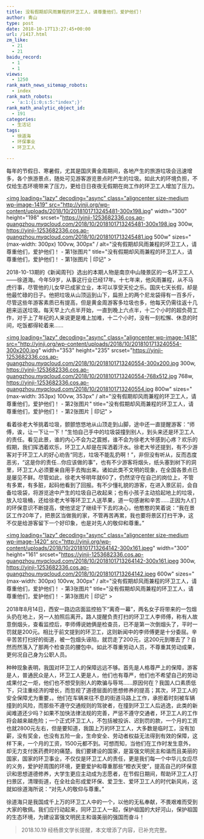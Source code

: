 ```yaml
---
title: 没有假期却风雨兼程的环卫工人，请尊重他们，爱护他们！
author: 青山
type: post
date: 2018-10-17T13:27:45+00:00
url: /1417.html
zm_like:
  - 21
  - 21
baidu_record:
  - 1
  - 1
views:
  - 1250
rank_math_news_sitemap_robots:
  - index
rank_math_robots:
  - 'a:1:{i:0;s:5:"index";}'
rank_math_analytic_object_id:
  - 191
categories:
  - 生活记
tags:
  - 徐道海
  - 环保事业
  - 环卫工人

---
```

每年的节假日、寒暑假，尤其是国庆黄金周期间，各地产生的旅游垃圾会迅速增多，各个旅游景点，随处可见游客游览景点时产生的垃圾。如此大的环境负担，不仅给生态环境带来了压力，更给日日夜夜无假期在岗工作的环卫工人增加了压力。

<a href="http://yinji.org/wp-content/uploads/2018/10/2018101713245481.jpg" loading="lazy" rel="sponsored" data-fancybox="gallery"><img loading="lazy" decoding="async" class="aligncenter size-medium wp-image-1419" src="http://yinji.org/wp-content/uploads/2018/10/2018101713245481-300x198.jpg" width="300" height="198" srcset="https://yinji-1253682336.cos.ap-guangzhou.myqcloud.com/2018/10/2018101713245481-300x198.jpg 300w, https://yinji-1253682336.cos.ap-guangzhou.myqcloud.com/2018/10/2018101713245481.jpg 500w" sizes="(max-width: 300px) 100vw, 300px" / alt="没有假期却风雨兼程的环卫工人，请尊重他们，爱护他们！ - 第1张图片" title="没有假期却风雨兼程的环卫工人，请尊重他们，爱护他们！ - 第1张图片 | 印记" ></a>

2018-10-13期的《新闻周刊》选出的本期人物是南京中山陵景区的一名环卫工人——徐道海。今年59岁，从事这行业已经17年。十七年来，他风雨兼程，从不马虎行事，尽管他的儿女早已成家立业，本可以享受天伦之乐。国庆七天长假，却是他最忙碌的日子。他把垃圾从山顶运到山下，扁担上的两个尼龙袋得有一百多斤，尽管这些年游客素质已有提高，但是黄金周游客多垃圾也多，他每天仍需往返十几趟来运送垃圾。每天早上六点半开始，一直到晚上六点半，十二个小时的超负荷工作，对于上了年纪的人来说更是难上加难，十二个小时，没有一刻松懈、休息的时间，吃饭都得轮着来……

<a href="http://yinji.org/wp-content/uploads/2018/10/2018101713240554.jpg" loading="lazy" rel="sponsored" data-fancybox="gallery"><img loading="lazy" decoding="async" class="aligncenter wp-image-1418" src="http://yinji.org/wp-content/uploads/2018/10/2018101713240554-300x200.jpg" width="353" height="235" srcset="https://yinji-1253682336.cos.ap-guangzhou.myqcloud.com/2018/10/2018101713240554-300x200.jpg 300w, https://yinji-1253682336.cos.ap-guangzhou.myqcloud.com/2018/10/2018101713240554-768x512.jpg 768w, https://yinji-1253682336.cos.ap-guangzhou.myqcloud.com/2018/10/2018101713240554.jpg 800w" sizes="(max-width: 353px) 100vw, 353px" / alt="没有假期却风雨兼程的环卫工人，请尊重他们，爱护他们！ - 第2张图片" title="没有假期却风雨兼程的环卫工人，请尊重他们，爱护他们！ - 第2张图片 | 印记" ></a>

看着徐老大爷挑着垃圾，颤颤悠悠地从山顶走到山脚，途中还一直提醒游客：“师傅，诶，让一下让一下！”生怕自己手中的垃圾袋撞到别人，到头来还是环卫工人的责任。看见此景，谁的内心不会为之震撼，谁不会为徐老大爷感到心疼？欢乐的假期，我们挥洒着欢乐，环卫工人却是在挥洒着汗水。徐老大爷还提到，有不少游客对于环卫工人的好心劝告“同志，垃圾不能乱扔啊！”，非但没有听从，反而态度恶劣，“这是你的责任…你应该做的事”，也有不少游客将烟头，纸头塞到树下的洞里，环卫工人必须要亲自用手去掏出来。诸如此类不文明的现象，在全国各景点已是屡见不鲜。尽管如此，徐老大爷明年就60了，仍然坚守在自己的岗位上，不管有多累，有多脏，起码他看到了回报。有不少懂礼貌的游客，在进入景区前，会自备垃圾袋，将游览途中产生的垃圾自己收起来；也有小孩子主动拾起地上的垃圾，放入垃圾桶，还给徐老大爷等环卫工人送苹果，道一句感谢和辛苦……正因为人们的环保意识不断提高，使他坚定了继续干下去的决心，他憨憨的笑着说：“我在景区工作20年了，把景区当做我的家，不管再苦再累，我也要将景区打扫干净，这不仅是给游客留下一个好印象，也是对先人的敬仰和尊重。”

<a href="http://yinji.org/wp-content/uploads/2018/10/2018101713264142.jpeg" loading="lazy" rel="sponsored" data-fancybox="gallery"><img loading="lazy" decoding="async" class="aligncenter size-medium wp-image-1420" src="http://yinji.org/wp-content/uploads/2018/10/2018101713264142-300x161.jpeg" width="300" height="161" srcset="https://yinji-1253682336.cos.ap-guangzhou.myqcloud.com/2018/10/2018101713264142-300x161.jpeg 300w, https://yinji-1253682336.cos.ap-guangzhou.myqcloud.com/2018/10/2018101713264142.jpeg 600w" sizes="(max-width: 300px) 100vw, 300px" / alt="没有假期却风雨兼程的环卫工人，请尊重他们，爱护他们！ - 第3张图片" title="没有假期却风雨兼程的环卫工人，请尊重他们，爱护他们！ - 第3张图片 | 印记" ></a>

2018年8月14日，西安一路边店面监控拍下“离奇一幕”，两名女子将带来的一包烟头扔在地上，另一人拍照后离开。路人提醒负责打扫的环卫工人李师傅，称有人故意倒烟头，查看监控后，李师傅说她俩是检查员，已不是第一次倒烟头了，平时一罚就是200元。相比于前文提到的环卫工，这则新闻中的李师傅更是十分委屈。辛辛苦苦打扫好的街道，被一包烟头诬陷，就罚走了200元，这200元到哪去了？自然而然落入了那两个检查员的腰包中。如此不尊重劳动人员，不尊重其劳动成果，更何况自己身为公职人员。

种种现象表明，我国对环卫工人的保障远远不够。首先是人格尊严上的保障，游客是人，普通民众是人，环卫工人更是人，他们也有尊严，他们也不希望自己的劳动成果付之一炬，他们也不想受到别人的欺骗与辱骂……原因何在？我国人口素质低下，只注重经济的增长，而忽视了道德层面的思想修养的提高；其次，环卫工人的安全保障尤为重要，。他们在车辆来往不息的街道马路上工作，承担着时刻被车辆撞到的风险，而那些不遵守交通规则的驾驶者，在撞到环卫工人后逃逸，此类的新闻难道还少吗？如果不加快法律法规的完善，严惩不遵守交通者，环卫工人的工作将会越来越危险；一个正式环卫工人，不包括被投诉、迟到罚的款，一个月的工资也就2800元左右，但是要知道，我国上万的环卫工人，大多数是临时工，没有加薪，没有奖金，也没有五险一金，生命安全、劳动者权益无法得到有效的保障，这样下来，一个月的工资，1500元都不到。可想而知，当他们在工作时发生意外，却无力支付医药费时的痛楚。我们要建设的国家，是富强文明民主和谐而且美丽的国家，国家的环卫事业，不仅仅是环卫工人的责任，更是我们每一个中华儿女应尽的义务，爱护好周围的环境，更要爱护和尊重那些“橙衣天使”，提高自己的环保意识和思想道德修养，大学生更应主动成为志愿者，在节假日期间，帮助环卫工人打扫景区，清理街道，在全社会形成爱环保、爱卫生、爱环卫工人的时代新风尚，这就如徐道海所说：“对先人的敬仰与尊重。”

徐道海只是我国成千上万的环卫工人中的一个，以他的无私奉献，不畏艰难而受到大家的敬佩。我们应行动起来，同环卫工人一起，保护祖国的大好河山，保护祖国的生态环境，为建设富强文明民主和谐美丽的强国而奋斗！

<blockquote id="sc_error">
  <p>
    2018.10.19 经杨景文学长提醒，本文增添了内容，已补充完整。
  </p>
</blockquote>